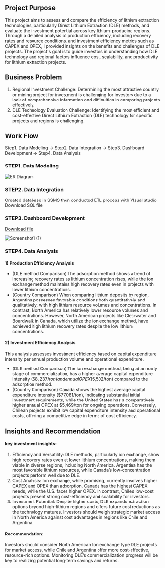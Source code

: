## Project Purpose
This project aims to assess and compare the efficiency of lithium extraction technologies, particularly Direct Lithium Extraction (DLE) methods, and evaluate the investment potential across key lithium-producing regions. Through a detailed analysis of production efficiency, including recovery rates and resource conditions, and investment efficiency metrics such as CAPEX and OPEX, I provided insights on the benefits and challenges of DLE projects. The project's goal is to guide investors in understanding how DLE technology and regional factors influence cost, scalability, and productivity for lithium extraction projects.

## Business Problem
1. Regional Investment Challenge:
   Determining the most attractive country or mining project for investment is challenging for investors due to a lack of comprehensive information and difficulties in comparing projects effectively.
2. DLE Technology Evaluation Challenge:
   Identifying the most efficient and cost-effective Direct Lithium Extraction (DLE) technology for specific projects and regions is challenging.

## Work Flow
Step1. Data Modeling  →  Step2. Data Integration  →  Step3. Dashboard Development  →  Step4. Data Analysis 


### STEP1. Data Modeling
![ER Diagram](https://github.com/user-attachments/assets/3a9dc848-b148-47c0-86ab-6e750868944b)
### STEP2. Data Integration
Created database in SSMS then conducted ETL process with VIsual studio 
Download SQL file


### STEP3. Dashboard Development 
[Download file](https://github.com/leahaaa123/Portfolio-Public/blob/main/DLE%20project%20analysis%20dashboard.pbix)

![Screenshot1 (1)](https://github.com/user-attachments/assets/bf73045f-20d1-4ba2-bd7b-791cbddcf9f2)
### STEP4. Data Analysis 
#### 1) Production Efficiency Analysis
- (DLE method Comparison) The adsorption method shows a trend of increasing recovery rates as lithium concentration rises, while the ion exchange method maintains high recovery rates even in projects with lower lithium concentrations.
- (Country Comparison) When comparing lithium deposits by region, Argentina possesses favorable conditions both quantitatively and qualitatively, with high lithium resource volumes and concentrations. In contrast, North America has relatively lower resource volumes and concentrations. However, North American projects like Clearwater and Boardwalk in Canada, which utilize the ion exchange method, have achieved high lithium recovery rates despite the low lithium concentrations.

#### 2) Investment Efficiency Analysis
This analysis assesses investment efficiency based on capital expenditure intensity per annual production volume and operational expenditure.

- (DLE method Comparison) The ion exchange method, being at an early stage of commercialization, has a higher average capital expenditure intensity ($68,237/ton) and annual OPEX ($5,502/ton) compared to the adsorption method.
- (Country Comparison) Canada shows the highest average capital expenditure intensity ($77,081/ton), indicating substantial initial investment requirements, while the United States has a comparatively higher annual OPEX at $5,469/ton for ongoing operations. Conversely, Chilean projects exhibit low capital expenditure intensity and operational costs, offering a competitive edge in terms of cost efficiency.

## Insights and Recommendation

#### key investment insights:
1) Efficiency and Versatility: 
DLE methods, particularly ion exchange, show high recovery rates even at lower lithium concentrations, making them viable in diverse regions, including North America. Argentina has the most favorable lithium resources, while Canada’s low-concentration projects perform well due to DLE.
2) Cost Analysis: 
Ion exchange, while promising, currently involves higher CAPEX and OPEX than adsorption. Canada has the highest CAPEX needs, while the U.S. faces higher OPEX. In contrast, Chile’s low-cost projects present strong cost-efficiency and scalability for investors.
3) Investment Potential: 
Despite higher costs, DLE expands extraction options beyond high-lithium regions and offers future cost reductions as the technology matures. Investors should weigh strategic market access in North America against cost advantages in regions like Chile and Argentina.
#### Recommendation: 
Investors should consider North American Ion exchange type DLE projects for market access, while Chile and Argentina offer more cost-effective, resource-rich options. Monitoring DLE’s commercialization progress will be key to realizing potential long-term savings and returns.
